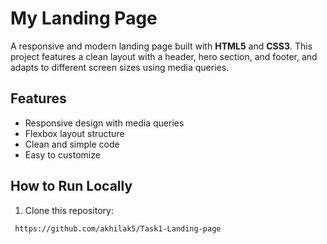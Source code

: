 #  My Landing Page

A responsive and modern landing page built with **HTML5** and **CSS3**. This project features a clean layout with a header, hero section, and footer, and adapts to different screen sizes using media queries.

##  Features
- Responsive design with media queries
- Flexbox layout structure
- Clean and simple code
- Easy to customize

##  How to Run Locally
1. Clone this repository:
```bash
 https://github.com/akhilak5/Task1-Landing-page

